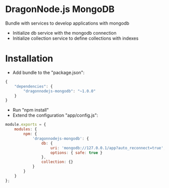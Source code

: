 # DragonNode.js MongoDB
Bundle with services to develop applications with mongodb
- Initialize db service with the mongodb connection
- Initialize collection service to define collections with indexes

# Installation
- Add bundle to the "package.json":
```javascript
{
    "dependencies": {
        "dragonnodejs-mongodb": "~1.0.0"
    }
}
```
- Run "npm install"
- Extend the configuration "app/config.js":
```javascript
module.exports = {
    modules: {
        npm: {
            'dragonnodejs-mongodb': {
                db: {
                    uri: 'mongodb://127.0.0.1/app?auto_reconnect=true',
                    options: { safe: true }
                },
                collection: {}
            }
        }
    }
};
```
